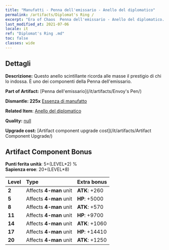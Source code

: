 ```yaml
---
title: "Manufatti - Penna dell'emissario - Anello del diplomatico"
permalink: /artifacts/Diplomat's Ring /
excerpt: "Era of Chaos  Penna dell'emissario - Anello del diplomatico. Questo anello scintillante ricorda alle masse il prestigio di chi lo indossa. È uno dei componenti della Penna dell'emissario."
last_modified_at: 2021-07-06
locale: it
ref: "Diplomat's Ring .md"
toc: false
classes: wide
---
```




## Dettagli

 **Descrizione:** Questo anello scintillante ricorda alle masse il prestigio di chi lo indossa. È uno dei componenti della Penna dell'emissario.

 **Part of Artifact:** [Penna dell'emissario](/it/artifacts/Envoy's Pen/)

 **Dismantle: 225x** [Essenza di manufatto](/ItemsIT/con_905/)

 **Related Item**: [Anello del diplomatico](/it/Items/art_2157/)

 **Quality:** [null](/it/artifacts/null/)

 **Upgrade cost:** [Artifact component upgrade cost](/it/artifacts/Artifact Component Upgrade/)

## Artifact Component Bonus

  **Punti ferita unità**: 5+(LEVEL\*2) %<br/>**Sapienza eroe**: 20+(LEVEL\*8)

  |  Level  | Type |    Extra bonus  | 
  |:--------|:-----|:----------------| 
  | **2** | Affects **4-man** unit | **ATK**: +260 | 
  | **5** | Affects **4-man** unit | **HP**: +5000 | 
  | **8** | Affects **4-man** unit | **ATK**: +570 | 
  | **11** | Affects **4-man** unit | **HP**: +9700 | 
  | **14** | Affects **4-man** unit | **ATK**: +1060 | 
  | **17** | Affects **4-man** unit | **HP**: +14410 | 
  | **20** | Affects **4-man** unit | **ATK**: +1250 | 
